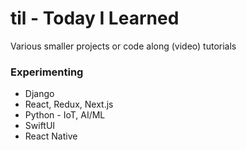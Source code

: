 # til - Today I Learned

Various smaller projects or code along (video) tutorials

### Experimenting
- Django
- React, Redux, Next.js
- Python - IoT, AI/ML
- SwiftUI
- React Native
